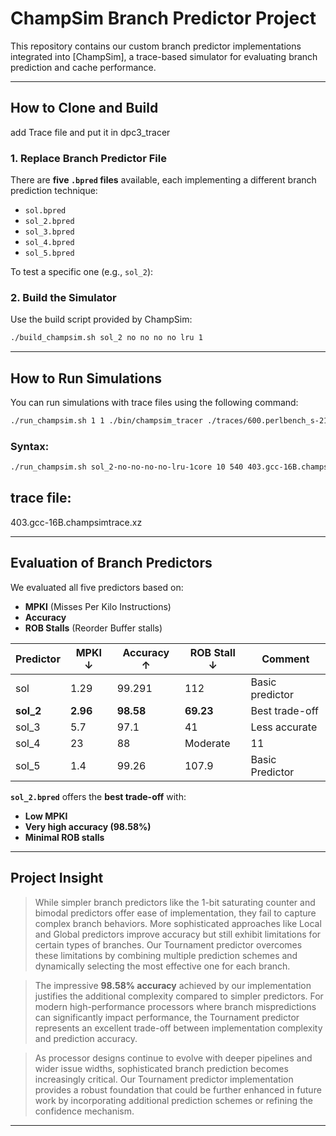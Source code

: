
#  ChampSim Branch Predictor Project

This repository contains our custom branch predictor implementations integrated into [ChampSim], a trace-based simulator for evaluating branch prediction and cache performance.

---

##  How to Clone and Build



add Trace file and put it in dpc3_tracer

### 1. Replace Branch Predictor File

There are **five `.bpred` files** available, each implementing a different branch prediction technique:

- `sol.bpred`
- `sol_2.bpred`
- `sol_3.bpred`
- `sol_4.bpred`
- `sol_5.bpred`

To test a specific one (e.g., `sol_2`):


### 2. Build the Simulator

Use the build script provided by ChampSim:

```bash
./build_champsim.sh sol_2 no no no no lru 1
```



---

## How to Run Simulations

You can run simulations with trace files using the following command:

```bash
./run_champsim.sh 1 1 ./bin/champsim_tracer ./traces/600.perlbench_s-210B.champsimtrace.xz
```

### Syntax:

```bash
./run_champsim.sh sol_2-no-no-no-no-lru-1core 10 540 403.gcc-16B.champsimtrace.xz
```

## trace file:
 403.gcc-16B.champsimtrace.xz

---

## Evaluation of Branch Predictors

We evaluated all five predictors based on:

- **MPKI** (Misses Per Kilo Instructions)  
- **Accuracy**
- **ROB Stalls** (Reorder Buffer stalls)

| Predictor | MPKI ↓ | Accuracy ↑ | ROB Stall ↓ | Comment                        |
|-----------|--------|------------|-------------|--------------------------------|
| sol    | 1.29 | 99.291  | 112        | Basic predictor                |
| **sol_2** | **2.96**| **98.58** | **69.23**     |  Best trade-off              |
| sol_3     | 5.7    | 97.1     | 41    | Less accurate                  |
| sol_4     | 23 | 88| Moderate    | 11  | least rob but very less accuracy   |
| sol_5     | 1.4  | 99.26    |   107.9      | Basic Predictor   |

 **`sol_2.bpred`** offers the **best trade-off** with:

- **Low MPKI**
- **Very high accuracy (98.58%)**
- **Minimal ROB stalls**

---

##  Project Insight

> While simpler branch predictors like the 1-bit saturating counter and bimodal predictors offer ease of implementation, they fail to capture complex branch behaviors. More sophisticated approaches like Local and Global predictors improve accuracy but still exhibit limitations for certain types of branches. Our Tournament predictor overcomes these limitations by combining multiple prediction schemes and dynamically selecting the most effective one for each branch.

> The impressive **98.58% accuracy** achieved by our implementation justifies the additional complexity compared to simpler predictors. For modern high-performance processors where branch mispredictions can significantly impact performance, the Tournament predictor represents an excellent trade-off between implementation complexity and prediction accuracy.

> As processor designs continue to evolve with deeper pipelines and wider issue widths, sophisticated branch prediction becomes increasingly critical. Our Tournament predictor implementation provides a robust foundation that could be further enhanced in future work by incorporating additional prediction schemes or refining the confidence mechanism.

---


